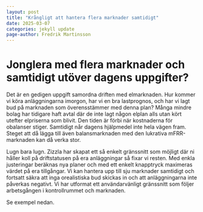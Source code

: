 ```yaml
---
layout: post
title: "Krångligt att hantera flera marknader samtidigt"
date: 2025-03-07
categories: jekyll update
page-author: Fredrik Martinsson
---
```


# Jonglera med flera marknader och samtidigt utöver dagens uppgifter?
Det är en gedigen uppgift samordna driften med elmarknaden. Hur kommer vi köra anläggningarna imorgon, har vi en bra lastprognos, och har vi lagt bud på marknaden
som överensstämmer med denna plan? Många mindre bolag har tidigare haft avtal där de inte lagt någon elplan alls utan kört utefter elpriserna som blivit. Den tiden
är förbi när kostnaderna för obalanser stiger. Samtidigt når dagens hjälpmedel inte hela vägen fram. Steget att då lägga till även balansmarknaden med den lukrativa
mFRR-marknaden kan då verka stor.

Lugn bara lugn. Zizzla har skapat ett så enkelt gränssnitt som möjligt där ni håller koll på driftstatusen på era anläggningar så fixar vi resten. Med enkla
justeringar beräknas nya planer och med ett enkelt knapptryck maximeras värdet på era tillgångar. Vi kan hantera upp till sju marknader samtidigt och fortsatt säkra
att inga orealistiska bud skickas in och att anläggningarna inte påverkas negativt. 
Vi har utformat ett användarvänligt gränssnitt som följer arbetsgången i kontrollrummet och marknaden. 

Se exempel nedan.


